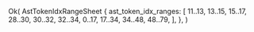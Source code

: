 Ok(
    AstTokenIdxRangeSheet {
        ast_token_idx_ranges: [
            11..13,
            13..15,
            15..17,
            28..30,
            30..32,
            32..34,
            0..17,
            17..34,
            34..48,
            48..79,
        ],
    },
)